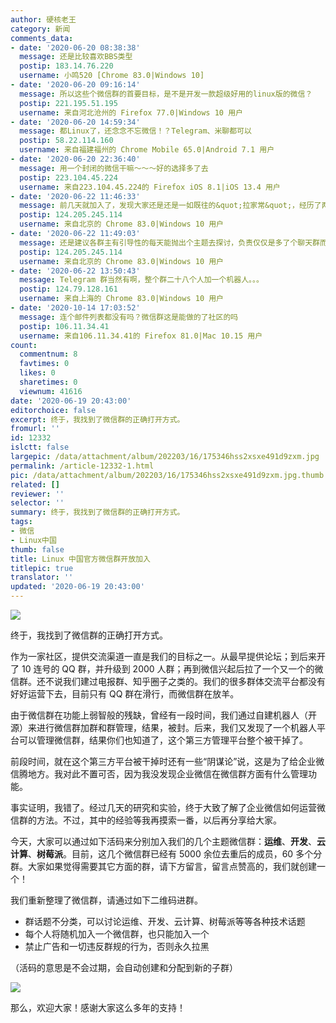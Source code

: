 ```yaml
---
author: 硬核老王
category: 新闻
comments_data:
- date: '2020-06-20 08:38:38'
  message: 还是比较喜欢BBS类型
  postip: 183.14.76.220
  username: 小鸣520 [Chrome 83.0|Windows 10]
- date: '2020-06-20 09:16:14'
  message: 所以这些个微信群的首要目标，是不是开发一款超级好用的linux版的微信？
  postip: 221.195.51.195
  username: 来自河北沧州的 Firefox 77.0|Windows 10 用户
- date: '2020-06-20 14:59:34'
  message: 都Linux了，还念念不忘微信！？Telegram、米聊都可以
  postip: 58.22.114.160
  username: 来自福建福州的 Chrome Mobile 65.0|Android 7.1 用户
- date: '2020-06-20 22:36:40'
  message: 用一个封闭的微信干嘛～～～好的选择多了去
  postip: 223.104.45.224
  username: 来自223.104.45.224的 Firefox iOS 8.1|iOS 13.4 用户
- date: '2020-06-22 11:46:33'
  message: 前几天就加入了，发现大家还是还是一如既往的&quot;拉家常&quot;，经历了两天的挣扎，我退群了。
  postip: 124.205.245.114
  username: 来自北京的 Chrome 83.0|Windows 10 用户
- date: '2020-06-22 11:49:03'
  message: 还是建议各群主有引导性的每天能抛出个主题去探讨，负责仅仅是多了个聊天群而已，我们缺这样的群吗？
  postip: 124.205.245.114
  username: 来自北京的 Chrome 83.0|Windows 10 用户
- date: '2020-06-22 13:50:43'
  message: Telegram 群当然有啊，整个群二十八个人加一个机器人。。。
  postip: 124.79.128.161
  username: 来自上海的 Chrome 83.0|Windows 10 用户
- date: '2020-10-14 17:03:52'
  message: 连个邮件列表都没有吗？微信群这是能做的了社区的吗
  postip: 106.11.34.41
  username: 来自106.11.34.41的 Firefox 81.0|Mac 10.15 用户
count:
  commentnum: 8
  favtimes: 0
  likes: 0
  sharetimes: 0
  viewnum: 41616
date: '2020-06-19 20:43:00'
editorchoice: false
excerpt: 终于，我找到了微信群的正确打开方式。
fromurl: ''
id: 12332
islctt: false
largepic: /data/attachment/album/202203/16/175346hss2xsxe491d9zxm.jpg
permalink: /article-12332-1.html
pic: /data/attachment/album/202203/16/175346hss2xsxe491d9zxm.jpg.thumb.jpg
related: []
reviewer: ''
selector: ''
summary: 终于，我找到了微信群的正确打开方式。
tags:
- 微信
- Linux中国
thumb: false
title: Linux 中国官方微信群开放加入
titlepic: true
translator: ''
updated: '2020-06-19 20:43:00'
---
```


![](/data/attachment/album/202203/16/175346hss2xsxe491d9zxm.jpg)


终于，我找到了微信群的正确打开方式。


作为一家社区，提供交流渠道一直是我们的目标之一。从最早提供论坛；到后来开了 10 连号的 QQ 群，并升级到 2000 人群；再到微信兴起后拉了一个又一个的微信群。还不说我们建过电报群、知乎圈子之类的。我们的很多群体交流平台都没有好好运营下去，目前只有 QQ 群在滑行，而微信群在放羊。


由于微信群在功能上弱智般的残缺，曾经有一段时间，我们通过自建机器人（开源）来进行微信群加群和群管理，结果，被封。后来，我们又发现了一个机器人平台可以管理微信群，结果你们也知道了，这个第三方管理平台整个被干掉了。


前段时间，就在这个第三方平台被干掉时还有一些“阴谋论”说，这是为了给企业微信腾地方。我对此不置可否，因为我没发现企业微信在微信群方面有什么管理功能。


事实证明，我错了。经过几天的研究和实验，终于大致了解了企业微信如何运营微信群的方法。不过，其中的经验等我再摸索一番，以后再分享给大家。


今天，大家可以通过如下活码来分别加入我们的几个主题微信群：**运维**、**开发**、**云计算**、**树莓派**。目前，这几个微信群已经有 5000 余位去重后的成员，60 多个分群。大家如果觉得需要其它方面的群，请下方留言，留言点赞高的，我们就创建一个！


我们重新整理了微信群，请通过如下二维码进群。


* 群话题不分类，可以讨论运维、开发、云计算、树莓派等等各种技术话题
* 每个人将随机加入一个微信群，也只能加入一个
* 禁止广告和一切违反群规的行为，否则永久拉黑


（活码的意思是不会过期，会自动创建和分配到新的子群）


![](/data/attachment/album/202302/07/162759ewv5o45ea8w6v44e.png)


那么，欢迎大家！感谢大家这么多年的支持！
